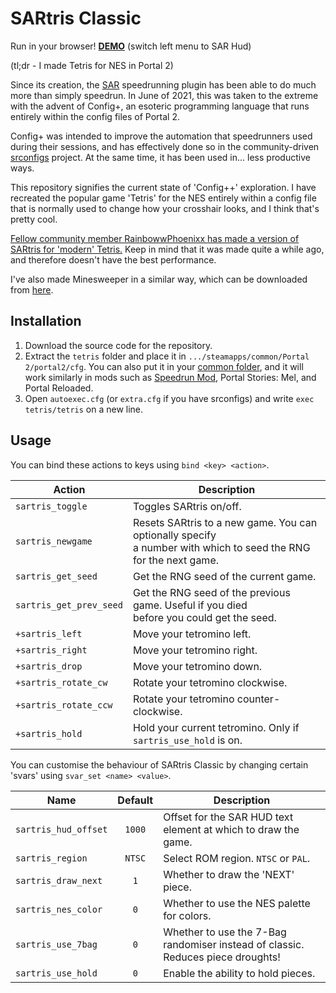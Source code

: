 
# SARtris Classic

Run in your browser! **[DEMO](https://thisamj.github.io/sourcerun?example=sartris%20classic)** (switch left menu to SAR Hud)

(tl;dr - I made Tetris for NES in Portal 2)

Since its creation, the [SAR](https://sar.portal2.sr) speedrunning plugin has been able to
do much more than simply speedrun. In June of 2021, this was
taken to the extreme with the advent of Config+, an esoteric
programming language that runs entirely within the config
files of Portal 2.

Config+ was intended to improve the automation that
speedrunners used during their sessions, and has effectively done
so in the community-driven [srconfigs](https://s.portal2.sr/srconfigs) project. At the same time,
it has been used in... less productive ways.

This repository signifies the current state of 'Config++' exploration.
I have recreated the popular game 'Tetris' for the NES entirely within
a config file that is normally used to change how your crosshair looks,
and I think that's pretty cool.

[Fellow community member RainbowwPhoenixx has made a version of SARtris
for 'modern' Tetris.](https://github.com/RainbowwPhoenixx/SARtris)
Keep in mind that it was made quite a while ago, and therefore doesn't
have the best performance.

I've also made Minesweeper in a similar way, which can be downloaded from [here](https://cdn.discordapp.com/attachments/730456805808799775/1068106578139549797/minesweeper.cfg).

## Installation

1. Download the source code for the repository.
2. Extract the `tetris` folder and place it in `.../steamapps/common/Portal 2/portal2/cfg`.
   You can also put it in your [common folder](https://www.youtube.com/watch?v=FmJ1OcKc7Ag), and
   it will work similarly in mods such as [Speedrun Mod](https://github.com/p2sr/Portal2SpeedrunMod/releases),
   Portal Stories: Mel, and Portal Reloaded.
3. Open `autoexec.cfg` (or `extra.cfg` if you have srconfigs)
   and write `exec tetris/tetris` on a new line.

## Usage

You can bind these actions to keys using `bind <key> <action>`.

|        Action           | Description
| ----------------------- | -----------
| `sartris_toggle`        | Toggles SARtris on/off.
| `sartris_newgame`       | Resets SARtris to a new game. You can optionally specify<br/>a number with which to seed the RNG for the next game.
| `sartris_get_seed`      | Get the RNG seed of the current game.
| `sartris_get_prev_seed` | Get the RNG seed of the previous game. Useful if you died<br/>before you could get the seed.
| `+sartris_left`         | Move your tetromino left.
| `+sartris_right`        | Move your tetromino right.
| `+sartris_drop`         | Move your tetromino down.
| `+sartris_rotate_cw`    | Rotate your tetromino clockwise.
| `+sartris_rotate_ccw`   | Rotate your tetromino counter-clockwise.
| `+sartris_hold`         | Hold your current tetromino. Only if `sartris_use_hold` is on.

You can customise the behaviour of SARtris Classic by changing
certain 'svars' using `svar_set <name> <value>`.

|         Name         | Default | Description
| -------------------- | :-----: | -----------
| `sartris_hud_offset` | `1000`  | Offset for the SAR HUD text element at which to draw the game.
| `sartris_region`     | `NTSC`  | Select ROM region. `NTSC` or `PAL`.
| `sartris_draw_next`  |   `1`   | Whether to draw the 'NEXT' piece.
| `sartris_nes_color`  |   `0`   | Whether to use the NES palette for colors.
| `sartris_use_7bag`   |   `0`   | Whether to use the 7-Bag randomiser instead of classic. Reduces piece droughts!
| `sartris_use_hold`   |   `0`   | Enable the ability to hold pieces.
